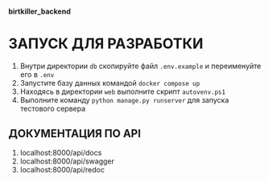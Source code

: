 #### birtkiller_backend

# ЗАПУСК ДЛЯ РАЗРАБОТКИ

1. Внутри директории `db` скопируйте файл `.env.example` и переименуйте его в `.env`
2. Запустите базу данных командой `docker compose up`
3. Находясь в директории `web` выполните скрипт `autovenv.ps1`
4. Выполните команду `python manage.py runserver` для запуска тестового сервера

## ДОКУМЕНТАЦИЯ ПО API

1. localhost:8000/api/docs
2. localhost:8000/api/swagger
3. localhost:8000/api/redoc
